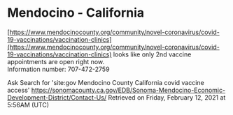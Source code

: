# Mendocino - California
[https://www.mendocinocounty.org/community/novel-coronavirus/covid-19-vaccinations/vaccination-clinics](https://www.mendocinocounty.org/community/novel-coronavirus/covid-19-vaccinations/vaccination-clinics) looks like only 2nd vaccine appointments are open right now. \
Information number: 707-472-2759


Ask Search for 'site:gov Mendocino County California covid vaccine access'
https://sonomacounty.ca.gov/EDB/Sonoma-Mendocino-Economic-Development-District/Contact-Us/
Retrieved on Friday, February 12, 2021 at 5:56AM (UTC)